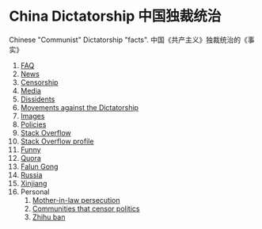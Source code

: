 # China Dictatorship 中国独裁统治

Chinese "Communist" Dictatorship "facts". 中国《共产主义》独裁统治的《事实》

1.  [FAQ](FAQ.adoc)
1.  [News](news.md)
1.  [Censorship](censorship.md)
1.  [Media](media.md)
1.  [Dissidents](dissidents.md)
1.  [Movements against the Dictatorship](movements.md)
1.  [Images](images/)
1.  [Policies](policies.md)
1.  [Stack Overflow](stack-overflow.md)
1.  [Stack Overflow profile](stack-overflow-profile.md)
1.  [Funny](funny.md)
1.  [Quora](quora.md)
1.  [Falun Gong](falun-gong.md)
1.  [Russia](russia.md)
1.  [Xinjiang](xinjiang.md)
1.  Personal
    1.  [Mother-in-law persecution](mother-in-law-persecution.md)
    1.  [Communities that censor politics](communities-that-censor-politics.md)
    1.  [Zhihu ban](zhihu-ban.md)
